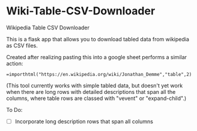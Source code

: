 # Wiki-Table-CSV-Downloader
Wikipedia Table CSV Downloader

This is a flask app that allows you to download tabled data from wikipedia as CSV files.

Created after realizing pasting this into a google sheet performs a similar action:

```
=importhtml("https://en.wikipedia.org/wiki/Jonathan_Demme","table",2)
```

(This tool currently works with simple tabled data, but doesn't yet work when there are long rows with detailed descriptions that span all the columns, where table rows are classed with "vevent" or "expand-child".)

To Do:

- [ ] Incorporate long description rows that span all columns
